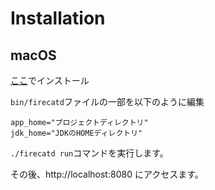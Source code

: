 # Installation

## macOS
[ここ](http://firecat256.appspot.com/kiwicat/firecat_1_0_x/rc_1/downloads.nsp)でインストール

`bin/firecatd`ファイルの一部を以下のように編集
```
app_home="プロジェクトディレクトリ"
jdk_home="JDKのHOMEディレクトリ"
```

`./firecatd run`コマンドを実行します。

その後、http://localhost:8080
にアクセスます。
